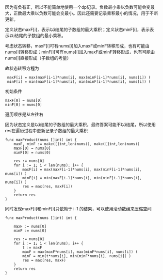 因为有负有正，所以不能简单地使用一个dp记录。负数最小乘以负数可能会变最大，正数最大乘以负数可能会变最小。因此还需要记录乘积最小的情况，用于不断更新。

定义状态maxF[i]，表示以i结尾的子数组的最大乘积；定义状态minF[i]，表示表示以i结尾的子数组的最小乘积。

考虑状态转移，maxF[i]可有nums[i]加入maxF或minF转移形成，也有可能由nums[i]转移形成；minF[i]可有nums[i]加入maxF或minF转移形成，也有可能由nums[i]直接形成（子数组的考量）

故状态转移方程为

```
 maxF[i] = max(maxF[i-1]*nums[i], max(minF[i-1]*nums[i], nums[i]) )
 minF[i] = min(maxF[i-1]*nums[i], min(minF[i-1]*nums[i], nums[i]) )
```

初始条件

```
maxF[0] = nums[0]
minF[0] = nums[0]
```

遍历顺序是从左往右

因为状态定义是以i结尾的子数组的最大乘积，最终答案可能不以i结尾，所以使用res在遍历过程中更新记录子数组的最大乘积

```
func maxProduct(nums []int) int {
    maxF, minF := make([]int,len(nums)), make([]int,len(nums))
    maxF[0] = nums[0]
    minF[0] = nums[0]

    res := nums[0]
    for i := 1; i < len(nums); i++ {
        maxF[i] = max(maxF[i-1]*nums[i], max(minF[i-1]*nums[i], nums[i]) )
        minF[i] = min(maxF[i-1]*nums[i], min(minF[i-1]*nums[i], nums[i]) )
        res = max(res, maxF[i])
    }
    return res
}
```

同时发现maxF[i]和minF[i]只依赖于 i-1 的结果，可以使用滚动数组来压缩空间

```
func maxProduct(nums []int) int {

    maxF := nums[0]
    minF := nums[0]

    res := nums[0]
    for i := 1; i < len(nums); i++ {
        t := maxF
        maxF = max(maxF*nums[i], max(minF*nums[i], nums[i]) )
        minF = min(t*nums[i], min(minF*nums[i], nums[i]) )
        res = max(res, maxF)
    }
    return res
}
```

